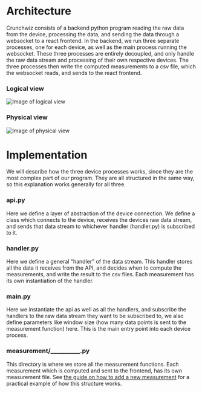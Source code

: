 # Architecture
Crunchwiz consists of a backend python program reading the raw data from the device, processing
the data, and sending the data through a websocket to a react frontend.
In the backend, we run three separate processes, one for each device, as well as the main
process running the websocket. These three processes are entirely decoupled, and only
handle the raw data stream and processing of their own respective devices. The three processes
then write the computed measurements to a csv file, which the websocket reads, and sends
to the react frontend.

### Logical view
![Image of logical view](https://i.imgur.com/ooD6DHf.png)

### Physical view
![Image of physical view](https://i.imgur.com/pJegVv5.png)

# Implementation
We will describe how the three device processes works, since they are the most complex part of our
program. They are all structured in the same way, so this explanation works generally for all three.

### api.py
Here we define a layer of abstraction of the device connection. We define a class which
connects to the device, receives the devices raw data stream, and sends that data stream
to whichever handler (handler.py) is subscribed to it.

### handler.py
Here we define a general "handler" of the data stream. This handler stores all the data
it receives from the API, and decides when to compute the measurements, and write the result to
the csv files. Each measurement has its own instantiation of the handler.

### main.py
Here we instantiate the api as well as all the handlers, and subscribe the handlers
to the raw data stream they want to be subscribed to, we also define parameters like
window size (how many data points is sent to the measurement function) here. This is 
the main entry point into each device process.

### measurement/__________.py
This directory is where we store all the measurement functions.
Each measurement which is computed and sent to the frontend, has its own measurement file.
See [the guide on how to add a new measurement](new_measurement.md) for a practical example
of how this structure works.
